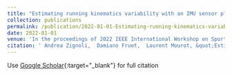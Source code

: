 ```yaml
---
title: "Estimating running kinematics variability with an IMU sensor placed on the runner&apos;s thorax"
collection: publications
permalink: /publication/2022-01-01-Estimating-running-kinematics-variability-with-an-IMU-sensor-placed-on-the-runners-thorax
date: 2022-01-01
venue: 'In the proceedings of 2022 IEEE International Workshop on Sport, Technology and Research (STAR)'
citation: ' Andrea Zignoli,  Damiano Fruet,  Laurent Mourot, &quot;Estimating running kinematics variability with an IMU sensor placed on the runner&amp;apos;s thorax.&quot; In the proceedings of 2022 IEEE International Workshop on Sport, Technology and Research (STAR), 2022.'
---
```

Use [Google Scholar](https://scholar.google.com/scholar?q=Estimating+running+kinematics+variability+with+an+IMU+sensor+placed+on+the+runner&#x27;s+thorax){:target="_blank"} for full citation